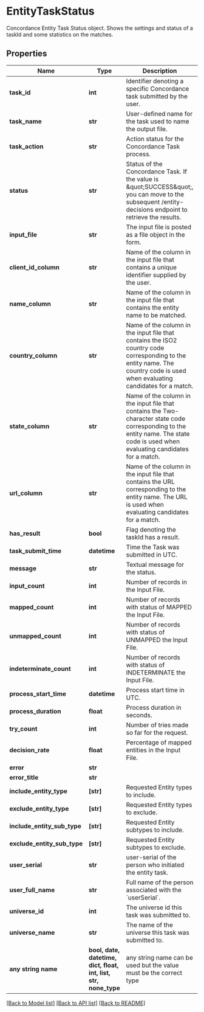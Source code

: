 # EntityTaskStatus

Concordance Entity Task Status object. Shows the settings and status of a taskId and some statistics on the matches. 

## Properties
Name | Type | Description | Notes
------------ | ------------- | ------------- | -------------
**task_id** | **int** | Identifier denoting a specific Concordance task submitted by the user. | [optional] 
**task_name** | **str** | User-defined name for the task used to name the output file. | [optional] 
**task_action** | **str** | Action status for the Concordance Task process. | [optional] 
**status** | **str** | Status of the Concordance Task. If the value is \&quot;SUCCESS\&quot;, you can move to the subsequent /entity-decisions endpoint to retrieve the results. | [optional] 
**input_file** | **str** | The input file is posted as a file object in the form.  | [optional] 
**client_id_column** | **str** | Name of the column in the input file that contains a unique identifier supplied by the user. | [optional] 
**name_column** | **str** | Name of the column in the input file that contains the entity name to be matched. | [optional] 
**country_column** | **str** | Name of the column in the input file that contains the ISO2 country code corresponding to the entity name.  The country code is used when evaluating candidates for a match.  | [optional] 
**state_column** | **str** | Name of the column in the input file that contains the Two-character state code corresponding to the entity name. The state code is used when evaluating candidates for a match.  | [optional] 
**url_column** | **str** | Name of the column in the input file that contains the URL corresponding to the entity name. The URL is used when evaluating candidates for a match.  | [optional] 
**has_result** | **bool** | Flag denoting the taskId has a result. | [optional] 
**task_submit_time** | **datetime** | Time the Task was submitted in UTC. | [optional] 
**message** | **str** | Textual message for the status. | [optional] 
**input_count** | **int** | Number of records in the Input File. | [optional] 
**mapped_count** | **int** | Number of records with status of MAPPED the Input File. | [optional] 
**unmapped_count** | **int** | Number of records with status of UNMAPPED the Input File. | [optional] 
**indeterminate_count** | **int** | Number of records with status of INDETERMINATE the Input File. | [optional] 
**process_start_time** | **datetime** | Process start time in UTC. | [optional] 
**process_duration** | **float** | Process duration in seconds. | [optional] 
**try_count** | **int** | Number of tries made so far for the request. | [optional] 
**decision_rate** | **float** | Percentage of mapped entities in the Input File. | [optional] 
**error** | **str** |  | [optional] 
**error_title** | **str** |  | [optional] 
**include_entity_type** | **[str]** | Requested Entity types to include.  | [optional] 
**exclude_entity_type** | **[str]** | Requested Entity types to exclude.  | [optional] 
**include_entity_sub_type** | **[str]** | Requested Entity subtypes to include.  | [optional] 
**exclude_entity_sub_type** | **[str]** | Requested Entity subtypes to exclude.  | [optional] 
**user_serial** | **str** | user-serial of the person who initiated the entity task. | [optional] 
**user_full_name** | **str** | Full name of the person associated with the &#x60;userSerial&#x60;.  | [optional] 
**universe_id** | **int** | The universe id this task was submitted to.  | [optional] 
**universe_name** | **str** | The name of the universe this task was submitted to.  | [optional] 
**any string name** | **bool, date, datetime, dict, float, int, list, str, none_type** | any string name can be used but the value must be the correct type | [optional]

[[Back to Model list]](../README.md#documentation-for-models) [[Back to API list]](../README.md#documentation-for-api-endpoints) [[Back to README]](../README.md)


